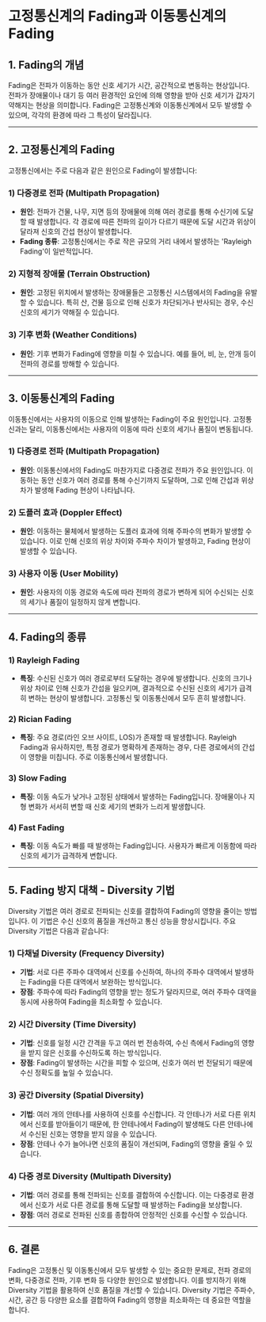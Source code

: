 # 고정통신계의 Fading과 이동통신계의 Fading

## 1. Fading의 개념
Fading은 전파가 이동하는 동안 신호 세기가 시간, 공간적으로 변동하는 현상입니다. 전파가 장애물이나 대기 등 여러 환경적인 요인에 의해 영향을 받아 신호 세기가 갑자기 약해지는 현상을 의미합니다. Fading은 고정통신계와 이동통신계에서 모두 발생할 수 있으며, 각각의 환경에 따라 그 특성이 달라집니다.

---

## 2. 고정통신계의 Fading
고정통신에서는 주로 다음과 같은 원인으로 Fading이 발생합니다:

### 1) **다중경로 전파 (Multipath Propagation)**
   - **원인**: 전파가 건물, 나무, 지면 등의 장애물에 의해 여러 경로를 통해 수신기에 도달할 때 발생합니다. 각 경로에 따른 전파의 길이가 다르기 때문에 도달 시간과 위상이 달라져 신호의 간섭 현상이 발생합니다.
   - **Fading 종류**: 고정통신에서는 주로 작은 규모의 거리 내에서 발생하는 'Rayleigh Fading'이 일반적입니다.

### 2) **지형적 장애물 (Terrain Obstruction)**
   - **원인**: 고정된 위치에서 발생하는 장애물들은 고정통신 시스템에서의 Fading을 유발할 수 있습니다. 특히 산, 건물 등으로 인해 신호가 차단되거나 반사되는 경우, 수신 신호의 세기가 약해질 수 있습니다.

### 3) **기후 변화 (Weather Conditions)**
   - **원인**: 기후 변화가 Fading에 영향을 미칠 수 있습니다. 예를 들어, 비, 눈, 안개 등이 전파의 경로를 방해할 수 있습니다.

---

## 3. 이동통신계의 Fading
이동통신에서는 사용자의 이동으로 인해 발생하는 Fading이 주요 원인입니다. 고정통신과는 달리, 이동통신에서는 사용자의 이동에 따라 신호의 세기나 품질이 변동됩니다.

### 1) **다중경로 전파 (Multipath Propagation)**
   - **원인**: 이동통신에서의 Fading도 마찬가지로 다중경로 전파가 주요 원인입니다. 이동하는 동안 신호가 여러 경로를 통해 수신기까지 도달하며, 그로 인해 간섭과 위상차가 발생해 Fading 현상이 나타납니다.

### 2) **도플러 효과 (Doppler Effect)**
   - **원인**: 이동하는 물체에서 발생하는 도플러 효과에 의해 주파수의 변화가 발생할 수 있습니다. 이로 인해 신호의 위상 차이와 주파수 차이가 발생하고, Fading 현상이 발생할 수 있습니다.

### 3) **사용자 이동 (User Mobility)**
   - **원인**: 사용자의 이동 경로와 속도에 따라 전파의 경로가 변하게 되어 수신되는 신호의 세기나 품질이 일정하지 않게 변합니다.

---

## 4. Fading의 종류

### 1) **Rayleigh Fading**
   - **특징**: 수신된 신호가 여러 경로로부터 도달하는 경우에 발생합니다. 신호의 크기나 위상 차이로 인해 신호가 간섭을 일으키며, 결과적으로 수신된 신호의 세기가 급격히 변하는 현상이 발생합니다. 고정통신 및 이동통신에서 모두 흔히 발생합니다.

### 2) **Rician Fading**
   - **특징**: 주요 경로(라인 오브 사이트, LOS)가 존재할 때 발생합니다. Rayleigh Fading과 유사하지만, 특정 경로가 명확하게 존재하는 경우, 다른 경로에서의 간섭이 영향을 미칩니다. 주로 이동통신에서 발생합니다.

### 3) **Slow Fading**
   - **특징**: 이동 속도가 낮거나 고정된 상태에서 발생하는 Fading입니다. 장애물이나 지형 변화가 서서히 변할 때 신호 세기의 변화가 느리게 발생합니다.

### 4) **Fast Fading**
   - **특징**: 이동 속도가 빠를 때 발생하는 Fading입니다. 사용자가 빠르게 이동함에 따라 신호의 세기가 급격하게 변합니다.

---

## 5. Fading 방지 대책 - Diversity 기법

Diversity 기법은 여러 경로로 전파되는 신호를 결합하여 Fading의 영향을 줄이는 방법입니다. 이 기법은 수신 신호의 품질을 개선하고 통신 성능을 향상시킵니다. 주요 Diversity 기법은 다음과 같습니다:

### 1) **다채널 Diversity (Frequency Diversity)**
   - **기법**: 서로 다른 주파수 대역에서 신호를 수신하여, 하나의 주파수 대역에서 발생하는 Fading을 다른 대역에서 보완하는 방식입니다.
   - **장점**: 주파수에 따라 Fading의 영향을 받는 정도가 달라지므로, 여러 주파수 대역을 동시에 사용하여 Fading을 최소화할 수 있습니다.

### 2) **시간 Diversity (Time Diversity)**
   - **기법**: 신호를 일정 시간 간격을 두고 여러 번 전송하여, 수신 측에서 Fading의 영향을 받지 않은 신호를 수신하도록 하는 방식입니다.
   - **장점**: Fading이 발생하는 시간을 피할 수 있으며, 신호가 여러 번 전달되기 때문에 수신 정확도를 높일 수 있습니다.

### 3) **공간 Diversity (Spatial Diversity)**
   - **기법**: 여러 개의 안테나를 사용하여 신호를 수신합니다. 각 안테나가 서로 다른 위치에서 신호를 받아들이기 때문에, 한 안테나에서 Fading이 발생해도 다른 안테나에서 수신된 신호는 영향을 받지 않을 수 있습니다.
   - **장점**: 안테나 수가 늘어나면 신호의 품질이 개선되며, Fading의 영향을 줄일 수 있습니다.

### 4) **다중 경로 Diversity (Multipath Diversity)**
   - **기법**: 여러 경로를 통해 전파되는 신호를 결합하여 수신합니다. 이는 다중경로 환경에서 신호가 서로 다른 경로를 통해 도달할 때 발생하는 Fading을 보상합니다.
   - **장점**: 여러 경로로 전파된 신호를 종합하여 안정적인 신호를 수신할 수 있습니다.

---

## 6. 결론
Fading은 고정통신 및 이동통신에서 모두 발생할 수 있는 중요한 문제로, 전파 경로의 변화, 다중경로 전파, 기후 변화 등 다양한 원인으로 발생합니다. 이를 방지하기 위해 Diversity 기법을 활용하여 신호 품질을 개선할 수 있습니다. Diversity 기법은 주파수, 시간, 공간 등 다양한 요소를 결합하여 Fading의 영향을 최소화하는 데 중요한 역할을 합니다.
